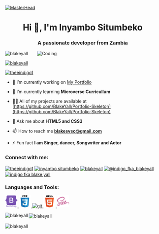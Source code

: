 [![MasterHead](https://mir-s3-cdn-cf.behance.net/project_modules/max_1200/54b6c068097599.5b50bca476b9b.gif)](https://rishavchanda.io)

<h1 align="center">Hi 👋, I'm Inyambo Situmbeko</h1>
<h3 align="center">A passionate developer from Zambia</h3>
<img align="right" alt="Coding" width="400" src="https://cdn.dribbble.com/users/1162077/screenshots/3848914/programmer.gif"

<p align="left"> <img src="https://komarev.com/ghpvc/?username=blakeyall&label=Profile%20views&color=0e75b6&style=flat" alt="blakeyall" /> </p>

<p align="left"> <a href="https://github.com/ryo-ma/github-profile-trophy"><img src="https://github-profile-trophy.vercel.app/?username=blakeyall" alt="blakeyall" /></a> </p>

<p align="left"> <a href="https://twitter.com/theeindigo1" target="blank"><img src="https://img.shields.io/twitter/follow/theeindigo1?logo=twitter&style=for-the-badge" alt="theeindigo1" /></a> </p>

- 🔭 I’m currently working on [My Portfolio](https://github.com/BlakeYall/Portfolio-Skeleton)

- 🌱 I’m currently learning **Microverse Curricullum**

- 👨‍💻 All of my projects are available at [https://github.com/BlakeYall/Portfolio-Skeleton](https://github.com/BlakeYall/Portfolio-Skeleton)

- 💬 Ask me about **HTML5 and CSS3**

- 📫 How to reach me **blakesvsc@gmail.com**

- ⚡ Fun fact **I am Singer, dancer, Songwriter and Actor**

<h3 align="left">Connect with me:</h3>
<p align="left">
<a href="https://twitter.com/theeindigo1" target="blank"><img align="center" src="https://raw.githubusercontent.com/rahuldkjain/github-profile-readme-generator/master/src/images/icons/Social/twitter.svg" alt="theeindigo1" height="30" width="40" /></a>
<a href="https://linkedin.com/in/inyambo situmbeko" target="blank"><img align="center" src="https://raw.githubusercontent.com/rahuldkjain/github-profile-readme-generator/master/src/images/icons/Social/linked-in-alt.svg" alt="inyambo situmbeko" height="30" width="40" /></a>
<a href="https://fb.com/blakeyall" target="blank"><img align="center" src="https://raw.githubusercontent.com/rahuldkjain/github-profile-readme-generator/master/src/images/icons/Social/facebook.svg" alt="blakeyall" height="30" width="40" /></a>
<a href="https://instagram.com/@indigo_fka_blakeyall" target="blank"><img align="center" src="https://raw.githubusercontent.com/rahuldkjain/github-profile-readme-generator/master/src/images/icons/Social/instagram.svg" alt="@indigo_fka_blakeyall" height="30" width="40" /></a>
<a href="https://www.youtube.com/c/indigo fka blake yall" target="blank"><img align="center" src="https://raw.githubusercontent.com/rahuldkjain/github-profile-readme-generator/master/src/images/icons/Social/youtube.svg" alt="indigo fka blake yall" height="30" width="40" /></a>
</p>

<h3 align="left">Languages and Tools:</h3>
<p align="left"> <a href="https://getbootstrap.com" target="_blank" rel="noreferrer"> <img src="https://raw.githubusercontent.com/devicons/devicon/master/icons/bootstrap/bootstrap-plain-wordmark.svg" alt="bootstrap" width="40" height="40"/> </a> <a href="https://www.w3schools.com/css/" target="_blank" rel="noreferrer"> <img src="https://raw.githubusercontent.com/devicons/devicon/master/icons/css3/css3-original-wordmark.svg" alt="css3" width="40" height="40"/> </a> <a href="https://git-scm.com/" target="_blank" rel="noreferrer"> <img src="https://www.vectorlogo.zone/logos/git-scm/git-scm-icon.svg" alt="git" width="40" height="40"/> </a> <a href="https://www.w3.org/html/" target="_blank" rel="noreferrer"> <img src="https://raw.githubusercontent.com/devicons/devicon/master/icons/html5/html5-original-wordmark.svg" alt="html5" width="40" height="40"/> </a> <a href="https://sass-lang.com" target="_blank" rel="noreferrer"> <img src="https://raw.githubusercontent.com/devicons/devicon/master/icons/sass/sass-original.svg" alt="sass" width="40" height="40"/> </a> </p>

<p><img align="left" src="https://github-readme-stats.vercel.app/api/top-langs?username=blakeyall&show_icons=true&locale=en&layout=compact" alt="blakeyall" /></p>

<p>&nbsp;<img align="center" src="https://github-readme-stats.vercel.app/api?username=blakeyall&show_icons=true&locale=en" alt="blakeyall" /></p>

<p><img align="center" src="https://github-readme-streak-stats.herokuapp.com/?user=blakeyall&" alt="blakeyall" /></p>

